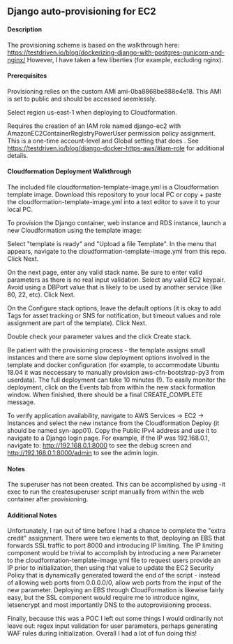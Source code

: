 ## Django auto-provisioning for EC2


#### Description

The provisioning scheme is based on the walkthrough here: https://testdriven.io/blog/dockerizing-django-with-postgres-gunicorn-and-nginx/ However, I have taken a few liberties (for example, excluding nginx).

#### Prerequisites

Provisioning relies on the custom AMI ami-0ba8868be888e4e18. This AMI is set to public and should be accessed seemlessly.

Select region us-east-1 when deploying to Cloudformation.

Requires the creation of an IAM role named django-ec2 with AmazonEC2ContainerRegistryPowerUser permission policy assignment. This is a one-time account-level and Global setting that does . See https://testdriven.io/blog/django-docker-https-aws/#iam-role for additional details.

#### Cloudformation Deployment Walkthrough

The included file cloudformation-template-image.yml is a Cloudformation template image. Download this repository to your local PC or copy + paste the cloudformation-template-image.yml into a text editor to save it to your local PC.

To provision the Django container, web instance and RDS instance, launch a new Cloudformation using the template image:

Select "template is ready" and "Upload a file Template". In the menu that appears, navigate to the cloudformation-template-image.yml from this repo. Click Next.

On the next page, enter any valid stack name. Be sure to enter valid parameters as there is no real input validation. Select any valid EC2 keypair. Avoid using a DBPort value that is likely to be used by another service (like 80, 22, etc). Click Next.

On the Configure stack options, leave the default options (it is okay to add Tags for asset tracking or SNS for notification, but timeout values and role assignment are part of the template). Click Next.

Double check your parameter values and the click Create stack.

Be patient with the provisioning process - the template assigns small instances and there are some slow deployment options involved in the template and docker configuration (for example, to accommodate Ubuntu 18.04 it was neccessary to manually provision aws-cfn-bootstrap-py3 from userdata). The full deployment can take 10 minutes (!). To easily monitor the deployment, click on the Events tab from within the new stack formation window. When finished, there should be a final CREATE_COMPLETE message.

To verify application availability, navigate to AWS Services -> EC2 -> Instances and select the new instance from the Cloudformation Deploy (it should be named syn-app01). Copy the Public IPv4 address and use it to navigate to a Django login page. For example, if the IP was 192.168.0.1, navigate to: http://192.168.0.1:8000 to see the debug screen and http://192.168.0.1:8000/admin to see the admin login. 

#### Notes

The superuser has not been created. This can be accomplished by using -it exec to run the createsuperuser script manually from within the web container after provisioning.

#### Additional Notes

Unfortunately, I ran out of time before I had a chance to complete the "extra credit" assignment. There were two elements to that, deploying an EBS that forwards SSL traffic to port 8000 and introducing IP limiting. The IP limiting component would be trivial to accomplish by introducing a new Parameter to the cloudformation-template-image.yml file to request users provide an IP prior to initialization, then using that value to update the EC2 Security Policy that is dynamically generated toward the end of the script - instead of allowing web ports from 0.0.0.0/0, allow web ports from the input of the new parameter. Deploying an EBS through CloudFormation is likewise fairly easy, but the SSL component would require me to introduce nginx, letsencrypt and most importantly DNS to the autoprovisioning process.

Finally, because this was a POC I left out some things I would ordinarily not leave out: regex input validation for user parameters, perhaps generating WAF rules during initialization. Overall I had a lot of fun doing this!
